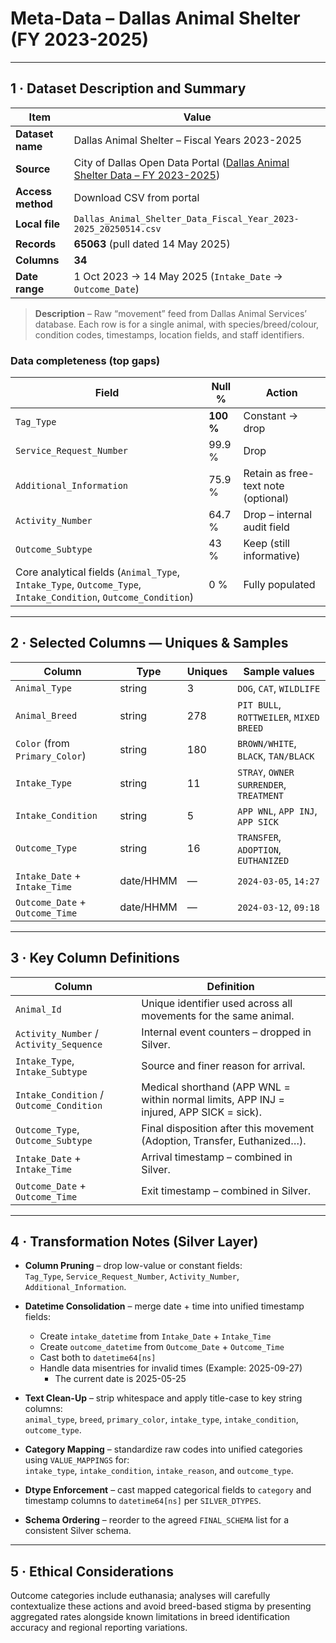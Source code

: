 # Meta-Data – **Dallas Animal Shelter (FY 2023-2025)**

---

## 1 · Dataset Description and Summary

| Item | Value |
|------|-------|
| **Dataset name** | Dallas Animal Shelter – Fiscal Years 2023-2025 |
| **Source** | City of Dallas Open Data Portal ([Dallas Animal Shelter Data – FY 2023-2025](https://data.cityofdallas.org/Animal-Shelter/Dallas-Animal-Shelter-Data-Fiscal-Year-2023-2025/uyte-zi7f)) |
| **Access method** | Download CSV from portal |
| **Local file** | `Dallas_Animal_Shelter_Data_Fiscal_Year_2023-2025_20250514.csv` |
| **Records** | **65063** (pull dated 14 May 2025) |
| **Columns** | **34** |
| **Date range** | 1 Oct 2023 → 14 May 2025 (`Intake_Date` → `Outcome_Date`) |

> **Description** – Raw “movement” feed from Dallas Animal Services’ database. Each row is for a single animal, with species/breed/colour, condition codes, timestamps, location fields, and staff identifiers.

### Data completeness (top gaps)

| Field | Null % | Action |
|-------|--------|--------|
| `Tag_Type`                | **100 %** | Constant → drop |
| `Service_Request_Number`  | 99.9 %     | Drop |
| `Additional_Information`  | 75.9 %     | Retain as free-text note (optional) |
| `Activity_Number`         | 64.7 %     | Drop – internal audit field |
| `Outcome_Subtype`         | 43 %       | Keep (still informative) |
| Core analytical fields (`Animal_Type`, `Intake_Type`, `Outcome_Type`, `Intake_Condition`, `Outcome_Condition`) | 0 % | Fully populated |

---

## 2 · Selected Columns — Uniques & Samples

| Column                      | Type       | Uniques | Sample values                         |
|-----------------------------|------------|---------|---------------------------------------|
| `Animal_Type`               | string     | 3       | `DOG`, `CAT`, `WILDLIFE`              |
| `Animal_Breed`              | string     | 278     | `PIT BULL`, `ROTTWEILER`, `MIXED BREED` |
| `Color` (from `Primary_Color`) | string | 180     | `BROWN/WHITE`, `BLACK`, `TAN/BLACK`   |
| `Intake_Type`               | string     | 11      | `STRAY`, `OWNER SURRENDER`, `TREATMENT` |
| `Intake_Condition`          | string     | 5       | `APP WNL`, `APP INJ`, `APP SICK`      |
| `Outcome_Type`              | string     | 16      | `TRANSFER`, `ADOPTION`, `EUTHANIZED`  |
| `Intake_Date` + `Intake_Time`   | date/HHMM | —   | `2024-03-05`, `14:27`                 |
| `Outcome_Date` + `Outcome_Time` | date/HHMM | —   | `2024-03-12`, `09:18`                 |

---

## 3 · Key Column Definitions

| Column                            | Definition                                                                          |
|-----------------------------------|-------------------------------------------------------------------------------------|
| `Animal_Id`                       | Unique identifier used across all movements for the same animal.                    |
| `Activity_Number` / `Activity_Sequence` | Internal event counters – dropped in Silver.                                |
| `Intake_Type`, `Intake_Subtype`   | Source and finer reason for arrival.                                              |
| `Intake_Condition` / `Outcome_Condition` | Medical shorthand (APP WNL = within normal limits, APP INJ = injured, APP SICK = sick). |
| `Outcome_Type`, `Outcome_Subtype` | Final disposition after this movement (Adoption, Transfer, Euthanized…).          |
| `Intake_Date` + `Intake_Time`      | Arrival timestamp – combined in Silver.                                            |
| `Outcome_Date` + `Outcome_Time`    | Exit timestamp – combined in Silver.                                               |

---

## 4 · Transformation Notes (Silver Layer)

* **Column Pruning** – drop low-value or constant fields:  
  `Tag_Type`, `Service_Request_Number`, `Activity_Number`, `Additional_Information`.

* **Datetime Consolidation** – merge date + time into unified timestamp fields:  
  - Create `intake_datetime` from `Intake_Date` + `Intake_Time`  
  - Create `outcome_datetime` from `Outcome_Date` + `Outcome_Time`  
  - Cast both to `datetime64[ns]`
  - Handle data misentries for invalid times (Example: 2025-09-27) 
    - The current date is 2025-05-25

* **Text Clean-Up** – strip whitespace and apply title-case to key string columns:  
  `animal_type`, `breed`, `primary_color`, `intake_type`, `intake_condition`, `outcome_type`.

* **Category Mapping** – standardize raw codes into unified categories using `VALUE_MAPPINGS` for:  
  `intake_type`, `intake_condition`, `intake_reason`, and `outcome_type`.

* **Dtype Enforcement** – cast mapped categorical fields to `category` and timestamp columns to `datetime64[ns]` per `SILVER_DTYPES`.

* **Schema Ordering** – reorder to the agreed `FINAL_SCHEMA` list for a consistent Silver schema.


---

## 5 · Ethical Considerations

Outcome categories include euthanasia; analyses will carefully contextualize these actions and avoid breed-based stigma by presenting aggregated rates alongside known limitations in breed identification accuracy and regional reporting variations.